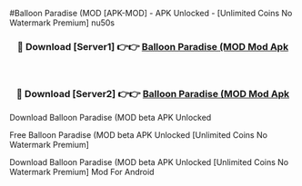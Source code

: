 #Balloon Paradise (MOD [APK-MOD] - APK Unlocked - [Unlimited Coins No Watermark Premium] nu50s



<div align="center">

<h3>🔴 Download [Server1] 👉👉 <a href="https://momento.my/?title=Balloon_Paradise_(MOD">Balloon Paradise (MOD Mod Apk</a></h3><br>

<h3>🔴 Download [Server2] 👉👉 <a href="https://momento.my/?title=Balloon_Paradise_(MOD">Balloon Paradise (MOD Mod Apk</a></h3>
</div>



Download Balloon Paradise (MOD beta APK Unlocked

Free Balloon Paradise (MOD beta APK Unlocked [Unlimited Coins No Watermark Premium]

Download Balloon Paradise (MOD beta APK Unlocked [Unlimited Coins No Watermark Premium] Mod For Android
